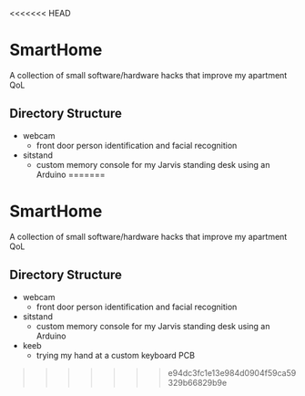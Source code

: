 <<<<<<< HEAD
# SmartHome

A collection of small software/hardware hacks that improve my apartment QoL

## Directory Structure

* webcam
  * front door person identification and facial recognition
* sitstand
  * custom memory console for my Jarvis standing desk using an Arduino
=======
# SmartHome

A collection of small software/hardware hacks that improve my apartment QoL

## Directory Structure

* webcam
  * front door person identification and facial recognition
* sitstand
  * custom memory console for my Jarvis standing desk using an Arduino
* keeb
  * trying my hand at a custom keyboard PCB
>>>>>>> e94dc3fc1e13e984d0904f59ca59329b66829b9e
